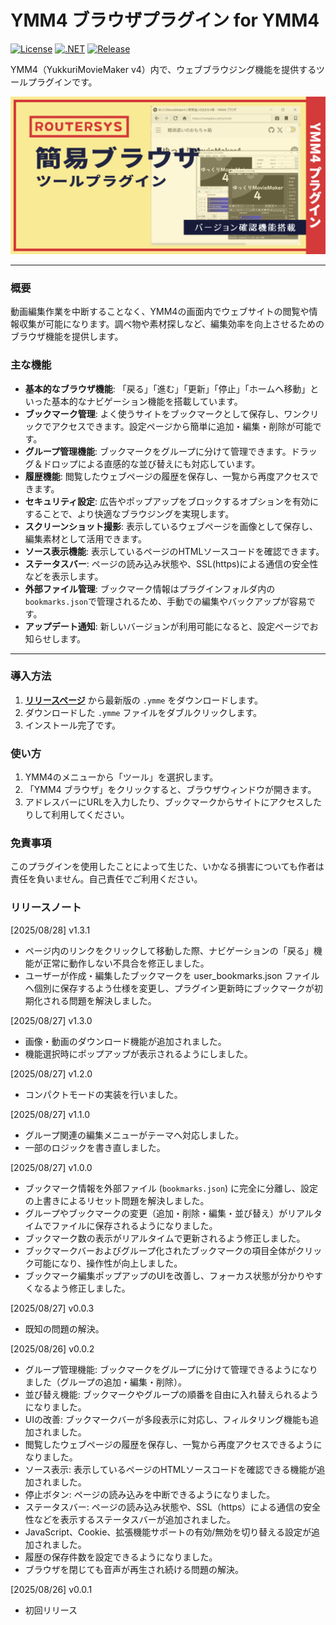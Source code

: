 # YMM4 ブラウザプラグイン for YMM4

[![License](https://img.shields.io/badge/license-MIT-blue.svg)](LICENSE)
[![.NET](https://img.shields.io/badge/.NET-9.0-purple.svg)](#)
[![Release](https://img.shields.io/github/v/release/routersys/YMM4-Browser.svg)](https://github.com/routersys/YMM4-Browser/releases)

YMM4（YukkuriMovieMaker v4）内で、ウェブブラウジング機能を提供するツールプラグインです。

![image](https://github.com/routersys/YMM4-Browser/blob/main/Browser.png)

---

### 概要

動画編集作業を中断することなく、YMM4の画面内でウェブサイトの閲覧や情報収集が可能になります。調べ物や素材探しなど、編集効率を向上させるためのブラウザ機能を提供します。

### 主な機能

- **基本的なブラウザ機能**: 「戻る」「進む」「更新」「停止」「ホームへ移動」といった基本的なナビゲーション機能を搭載しています。
- **ブックマーク管理**: よく使うサイトをブックマークとして保存し、ワンクリックでアクセスできます。設定ページから簡単に追加・編集・削除が可能です。
- **グループ管理機能**: ブックマークをグループに分けて管理できます。ドラッグ＆ドロップによる直感的な並び替えにも対応しています。
- **履歴機能**: 閲覧したウェブページの履歴を保存し、一覧から再度アクセスできます。
- **セキュリティ設定**: 広告やポップアップをブロックするオプションを有効にすることで、より快適なブラウジングを実現します。
- **スクリーンショット撮影**: 表示しているウェブページを画像として保存し、編集素材として活用できます。
- **ソース表示機能**: 表示しているページのHTMLソースコードを確認できます。
- **ステータスバー**: ページの読み込み状態や、SSL(https)による通信の安全性などを表示します。
- **外部ファイル管理**: ブックマーク情報はプラグインフォルダ内の`bookmarks.json`で管理されるため、手動での編集やバックアップが容易です。
- **アップデート通知**: 新しいバージョンが利用可能になると、設定ページでお知らせします。

---

### 導入方法

1. **[リリースページ](https://github.com/routersys/YMM4-Browser/releases)** から最新版の `.ymme` をダウンロードします。
2. ダウンロードした `.ymme` ファイルをダブルクリックします。
3. インストール完了です。

### 使い方
1. YMM4のメニューから「ツール」を選択します。
2. 「YMM4 ブラウザ」をクリックすると、ブラウザウィンドウが開きます。
3. アドレスバーにURLを入力したり、ブックマークからサイトにアクセスしたりして利用してください。

### 免責事項

このプラグインを使用したことによって生じた、いかなる損害についても作者は責任を負いません。自己責任でご利用ください。

### リリースノート
[2025/08/28] v1.3.1
- ページ内のリンクをクリックして移動した際、ナビゲーションの「戻る」機能が正常に動作しない不具合を修正しました。
- ユーザーが作成・編集したブックマークを user_bookmarks.json ファイルへ個別に保存するよう仕様を変更し、プラグイン更新時にブックマークが初期化される問題を解決しました。

[2025/08/27] v1.3.0
- 画像・動画のダウンロード機能が追加されました。
- 機能選択時にポップアップが表示されるようにしました。

[2025/08/27] v1.2.0
- コンパクトモードの実装を行いました。

[2025/08/27] v1.1.0
- グループ関連の編集メニューがテーマへ対応しました。
- 一部のロジックを書き直しました。

[2025/08/27] v1.0.0
- ブックマーク情報を外部ファイル (`bookmarks.json`) に完全に分離し、設定の上書きによるリセット問題を解決しました。
- グループやブックマークの変更（追加・削除・編集・並び替え）がリアルタイムでファイルに保存されるようになりました。
- ブックマーク数の表示がリアルタイムで更新されるよう修正しました。
- ブックマークバーおよびグループ化されたブックマークの項目全体がクリック可能になり、操作性が向上しました。
- ブックマーク編集ポップアップのUIを改善し、フォーカス状態が分かりやすくなるよう修正しました。

[2025/08/27] v0.0.3
- 既知の問題の解決。

[2025/08/26] v0.0.2
- グループ管理機能: ブックマークをグループに分けて管理できるようになりました（グループの追加・編集・削除）。
- 並び替え機能: ブックマークやグループの順番を自由に入れ替えられるようになりました。
- UIの改善: ブックマークバーが多段表示に対応し、フィルタリング機能も追加されました。
- 閲覧したウェブページの履歴を保存し、一覧から再度アクセスできるようになりました。
- ソース表示: 表示しているページのHTMLソースコードを確認できる機能が追加されました。
- 停止ボタン: ページの読み込みを中断できるようになりました。
- ステータスバー: ページの読み込み状態や、SSL（https）による通信の安全性などを表示するステータスバーが追加されました。
- JavaScript、Cookie、拡張機能サポートの有効/無効を切り替える設定が追加されました。
- 履歴の保存件数を設定できるようになりました。
- ブラウザを閉じても音声が再生され続ける問題の解決。

[2025/08/26] v0.0.1
- 初回リリース
